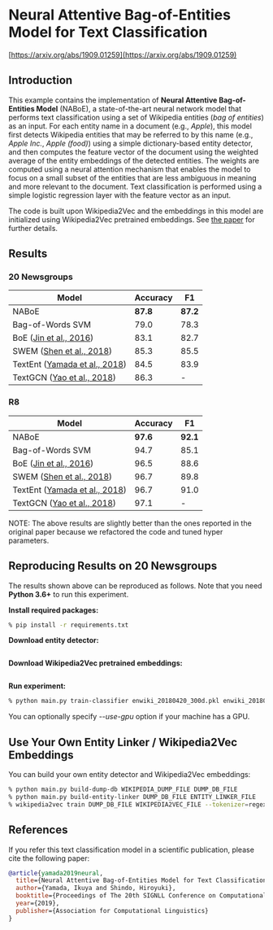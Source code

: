 # Neural Attentive Bag-of-Entities Model for Text Classification

[https://arxiv.org/abs/1909.01259](https://arxiv.org/abs/1909.01259)

## Introduction

This example contains the implementation of **Neural Attentive Bag-of-Entities Model** (NABoE), a state-of-the-art neural network model that performs text classification using a set of Wikipedia entities (*bag of entities*) as an input.
For each entity name in a document (e.g., *Apple*), this model first detects Wikipedia entities that may be referred to by this name (e.g., *Apple Inc.*, *Apple (food)*) using a simple dictionary-based entity detector, and then computes the feature vector of the document using the weighted average of the entity embeddings of the detected entities.
The weights are computed using a neural attention mechanism that enables the model to focus on a small subset of the entities that are less ambiguous in meaning and more relevant to the document.
Text classification is performed using a simple logistic regression layer with the feature vector as an input.

The code is built upon Wikipedia2Vec and the embeddings in this model are initialized using Wikipedia2Vec pretrained embeddings.
See [the paper](https://arxiv.org/abs/1909.01259) for further details.

## Results

### 20 Newsgroups

| Model | Accuracy | F1 |
| --- | --- | --- |
| NABoE | **87.8** | **87.2** |
| Bag-of-Words SVM | 79.0 | 78.3 |
| BoE ([Jin et al., 2016](https://www.ijcai.org/Proceedings/16/Papers/401.pdf)) | 83.1 | 82.7 |
| SWEM ([Shen et al., 2018](https://arxiv.org/abs/1805.09843)) | 85.3 | 85.5 |
| TextEnt ([Yamada et al., 2018](https://arxiv.org/abs/1806.02960)) | 84.5 | 83.9 |
| TextGCN ([Yao et al., 2018](https://arxiv.org/abs/1809.05679)) | 86.3 | - |

### R8

| Model | Accuracy | F1 |
| --- | --- | --- |
| NABoE | **97.6** | **92.1** |
| Bag-of-Words SVM | 94.7 | 85.1 |
| BoE ([Jin et al., 2016](https://www.ijcai.org/Proceedings/16/Papers/401.pdf)) | 96.5 | 88.6 |
| SWEM ([Shen et al., 2018](https://arxiv.org/abs/1805.09843)) | 96.7 | 89.8 |
| TextEnt ([Yamada et al., 2018](https://arxiv.org/abs/1806.02960)) | 96.7 | 91.0 |
| TextGCN ([Yao et al., 2018](https://arxiv.org/abs/1809.05679)) | 97.1 | - |

NOTE: The above results are slightly better than the ones reported in the original paper because we refactored the code and tuned hyper parameters.

## Reproducing Results on 20 Newsgroups

The results shown above can be reproduced as follows.
Note that you need **Python 3.6+** to run this experiment.

**Install required packages:**

```bash
% pip install -r requirements.txt
```

**Download entity detector:**

```bash
```

**Download Wikipedia2Vec pretrained embeddings:**

```bash
```

**Run experiment:**

```bash
% python main.py train-classifier enwiki_20180420_300d.pkl enwiki_20180420_entity_linker.pkl --dataset=20ng --learning-rate=1e-3
```

You can optionally specify *--use-gpu* option if your machine has a GPU.

## Use Your Own Entity Linker / Wikipedia2Vec Embeddings

You can build your own entity detector and Wikipedia2Vec embeddings:

```bash
% python main.py build-dump-db WIKIPEDIA_DUMP_FILE DUMP_DB_FILE
% python main.py build-entity-linker DUMP_DB_FILE ENTITY_LINKER_FILE
% wikipedia2vec train DUMP_DB_FILE WIKIPEDIA2VEC_FILE --tokenizer=regexp
```

## References

If you refer this text classification model in a scientific publication, please cite the following paper:

```bibtex
@article{yamada2019neural,
  title={Neural Attentive Bag-of-Entities Model for Text Classification},
  author={Yamada, Ikuya and Shindo, Hiroyuki},
  booktitle={Proceedings of The 20th SIGNLL Conference on Computational Natural Language Learning},
  year={2019},
  publisher={Association for Computational Linguistics}
}
```
